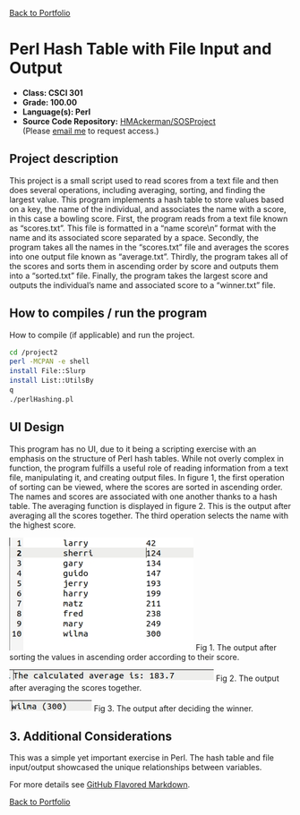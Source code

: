 [Back to Portfolio](./)

Perl Hash Table with File Input and Output
===============

-   **Class: CSCI 301** 
-   **Grade: 100.00**
-   **Language(s): Perl**
-   **Source Code Repository:** [HMAckerman/SOSProject](https://github.com/HMAckerman/SOSProject)  
    (Please [email me](mailto:HMAckerman@csustudent.net?subject=GitHub%20Access) to request access.)

## Project description

This project is a small script used to read scores from a text file and then does several operations, including averaging, sorting, and finding the largest value. This program implements a hash table to store values based on a key, the name of the individual, and associates the name with a score, in this case a bowling score. First, the program reads from a text file known as “scores.txt”. This file is formatted in a “name score\n” format with the name and its associated score separated by a space. Secondly, the program takes all the names in the “scores.txt” file and averages the scores into one output file known as “average.txt”. Thirdly, the program takes all of the scores and sorts them in ascending order by score and outputs them into a “sorted.txt” file. Finally, the program takes the largest score and outputs the individual’s name and associated score to a “winner.txt” file.

## How to compiles / run the program

How to compile (if applicable) and run the project.

```bash
cd /project2
perl -MCPAN -e shell
install File::Slurp
install List::UtilsBy
q
./perlHashing.pl
```

## UI Design

This program has no UI, due to it being a scripting exercise with an emphasis on the structure of Perl hash tables. While not overly complex in function,
the program fulfills a useful role of reading information from a text file, manipulating it, and creating output files. In figure 1, the first operation of sorting can be viewed, where the scores are sorted in ascending order. The names and scores are associated with one another thanks to a hash table. The averaging function is displayed in figure 2. This is the output after averaging all the scores together. The third operation selects the name with the highest score. 

![screenshot](images/sorted.jpg)
Fig 1. The output after sorting the values in ascending order according to their score. 

![screenshot](images/averaged.jpg)
Fig 2. The output after averaging the scores together.

![screenshot](images/winner.jpg)
Fig 3. The output after deciding the winner. 

## 3. Additional Considerations

This was a simple yet important exercise in Perl. The hash table and file input/output showcased the unique relationships between variables. 

For more details see [GitHub Flavored Markdown](https://guides.github.com/features/mastering-markdown/).

[Back to Portfolio](./)
